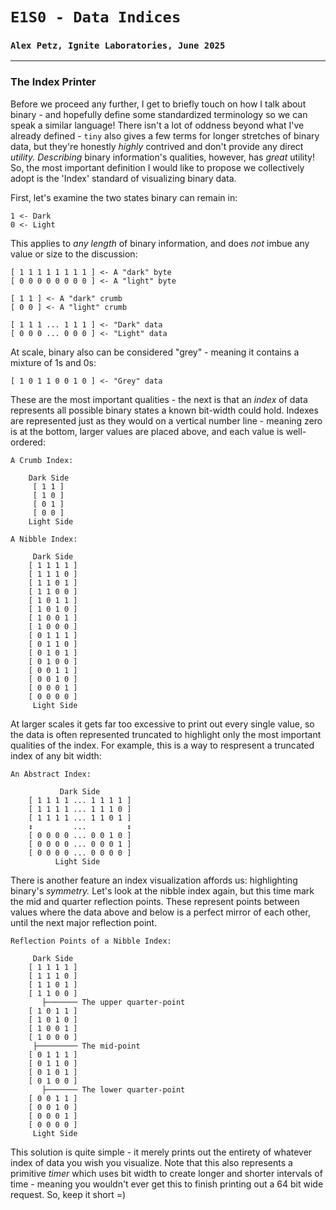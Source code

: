 # `E1S0 - Data Indices`
### `Alex Petz, Ignite Laboratories, June 2025`

---

### The Index Printer
Before we proceed any further, I get to briefly touch on how I talk about binary - and hopefully define
some standardized terminology so we can speak a similar language!  There isn't a lot of oddness beyond
what I've already defined - `tiny` also gives a few terms for longer stretches of binary data, but they're
honestly _highly_ contrived and don't provide any direct _utility._  _Describing_ binary information's qualities,
however, has _great_ utility!  So, the most important definition I would like to propose we collectively adopt
is the 'Index' standard of visualizing binary data.

First, let's examine the two states binary can remain in:

    1 <- Dark
    0 <- Light

This applies to _any length_ of binary information, and does _not_ imbue any value or size to the discussion:

    [ 1 1 1 1 1 1 1 1 ] <- A "dark" byte
    [ 0 0 0 0 0 0 0 0 ] <- A "light" byte

    [ 1 1 ] <- A "dark" crumb
    [ 0 0 ] <- A "light" crumb

    [ 1 1 1 ... 1 1 1 ] <- "Dark" data
    [ 0 0 0 ... 0 0 0 ] <- "Light" data

At scale, binary also can be considered "grey" - meaning it contains a mixture of 1s and 0s:

    [ 1 0 1 1 0 0 1 0 ] <- "Grey" data

These are the most important qualities - the next is that an _index_ of data represents all possible binary 
states a known bit-width could hold.  Indexes are represented just as they would on a vertical number 
line - meaning zero is at the bottom, larger values are placed above, and each value is well-ordered:

    A Crumb Index:

        Dark Side
         [ 1 1 ]
         [ 1 0 ]
         [ 0 1 ]
         [ 0 0 ]
        Light Side

    A Nibble Index:

         Dark Side
        [ 1 1 1 1 ] 
        [ 1 1 1 0 ]
        [ 1 1 0 1 ]
        [ 1 1 0 0 ]
        [ 1 0 1 1 ]
        [ 1 0 1 0 ]
        [ 1 0 0 1 ]
        [ 1 0 0 0 ]
        [ 0 1 1 1 ]
        [ 0 1 1 0 ]
        [ 0 1 0 1 ]
        [ 0 1 0 0 ]
        [ 0 0 1 1 ]
        [ 0 0 1 0 ]
        [ 0 0 0 1 ]
        [ 0 0 0 0 ]
         Light Side

At larger scales it gets far too excessive to print out every single value, so the data is often represented truncated
to highlight only the most important qualities of the index.  For example, this is a way to respresent a truncated 
index of any bit width:

    An Abstract Index:

               Dark Side
        [ 1 1 1 1 ... 1 1 1 1 ] 
        [ 1 1 1 1 ... 1 1 1 0 ]
        [ 1 1 1 1 ... 1 1 0 1 ]
        ↕         ...         ↕
        [ 0 0 0 0 ... 0 0 1 0 ]
        [ 0 0 0 0 ... 0 0 0 1 ]
        [ 0 0 0 0 ... 0 0 0 0 ]
              Light Side

There is another feature an index visualization affords us: highlighting binary's _symmetry._  Let's look at the
nibble index again, but this time mark the mid and quarter reflection points.  These represent points between
values where the data above and below is a perfect mirror of each other, until the next major reflection point.

    Reflection Points of a Nibble Index:

         Dark Side
        [ 1 1 1 1 ] 
        [ 1 1 1 0 ]
        [ 1 1 0 1 ]
        [ 1 1 0 0 ]
           ├─────── The upper quarter-point
        [ 1 0 1 1 ]
        [ 1 0 1 0 ]
        [ 1 0 0 1 ]
        [ 1 0 0 0 ]
         ├───────── The mid-point
        [ 0 1 1 1 ]
        [ 0 1 1 0 ]
        [ 0 1 0 1 ]
        [ 0 1 0 0 ]
           ├─────── The lower quarter-point
        [ 0 0 1 1 ]
        [ 0 0 1 0 ]
        [ 0 0 0 1 ]
        [ 0 0 0 0 ]
         Light Side

This solution is quite simple - it merely prints out the entirety of whatever index of data you wish you visualize.
Note that this also represents a primitive _timer_ which uses bit width to create longer and shorter intervals of
time - meaning you wouldn't ever get this to finish printing out a 64 bit wide request.  So, keep it short =) 